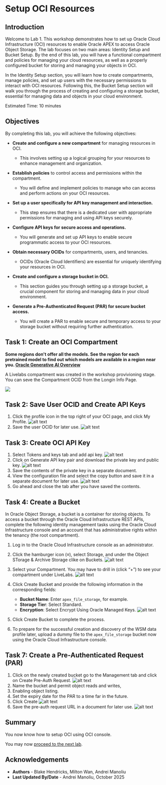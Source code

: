 # Setup OCI Resources

## Introduction

Welcome to Lab 1. This workshop demonstrates how to set up Oracle Cloud Infrastructure (OCI) resources to enable Oracle APEX to access Oracle Object Storage. The lab focuses on two main areas: Identity Setup and Bucket Setup. By the end of this lab, you will have a functional compartment and policies for managing your cloud resources, as well as a properly configured bucket for storing and managing your objects in OCI.

In the Identity Setup section, you will learn how to create compartments, manage policies, and set up users with the necessary permissions to interact with OCI resources. Following this, the Bucket Setup section will walk you through the process of creating and configuring a storage bucket, essential for managing data and objects in your cloud environment.

Estimated Time: 10 minutes

## Objectives

By completing this lab, you will achieve the following objectives:

* **Create and configure a new compartment** for managing resources in OCI.
  * This involves setting up a logical grouping for your resources to enhance management and organization.
  
* **Establish policies** to control access and permissions within the compartment.
  * You will define and implement policies to manage who can access and perform actions on your OCI resources.

* **Set up a user specifically for API key management and interaction.**
  * This step ensures that there is a dedicated user with appropriate permissions for managing and using API keys securely.

* **Configure API keys for secure access and operations.**
  * You will generate and set up API keys to enable secure programmatic access to your OCI resources.

* **Obtain necessary OCIDs** for compartments, users, and tenancies.
  * OCIDs (Oracle Cloud Identifiers) are essential for uniquely identifying your resources in OCI.

* **Create and configure a storage bucket in OCI.**
  * This section guides you through setting up a storage bucket, a crucial component for storing and managing data in your cloud environment.

* **Generate a Pre-Authenticated Request (PAR) for secure bucket access.**
  * You will create a PAR to enable secure and temporary access to your storage bucket without requiring further authentication.

## Task 1: Create an OCI Compartment

**Some regions don't offer all the models. See the region for each pretrained model to find out which models are available in a region near you. [Oracle Generative AI Overview](https://docs.oracle.com/en-us/iaas/Content/generative-ai/overview.htm)**

A Livelabs compartment was created in the workshop provivioning stage. You can seve the Compartment OCID from the Longin Info Page.

 ![](images/Compartment_OCID.jpg " ")


## Task 2: Save User OCID and Create API Keys


1. Click the profile icon in the top right of your OCI page, and click My Profile.
  ![alt text](images/userprofile.png)
2. Save the user OCID for later use.
![alt text](images/ocidsave.png)

## Task 3: Create OCI API Key

1. Select Tokens and keys tab and add api key.
    ![alt text](images/addapikey.png)
2. Click on Generate API key pair and download the private key and public key.
    ![alt text](images/apikeyadd.png)
3. Save the contents of the private key in a separate document.
4. View the configuration file and select the copy button and save it in a separate document for later use.
    ![alt text](images/saveconfig.png)
5. Go ahead and close the tab after you have saved the contents.


## Task 4: Create a Bucket


In Oracle Object Storage, a bucket is a container for storing objects. To access a bucket through the Oracle Cloud Infrastructure REST APIs, complete the following identity management tasks using the Oracle Cloud Infrastructure console and an account that has administrative rights within the tenancy (the root compartment).

1. Log in to the Oracle Cloud Infrastructure console as an administrator.
2. Click the hamburger icon (≡), select  Storage, and under the Object STorage & Archive Storage clike on Buckets.
![alt text](images/StorageMenu.png)

3. Select your Compartment. You may have to drill in (click “+”) to see your compartment under LiveLabs.
![alt text](images/createbucket.png)
4. Click Create Bucket and provide the following information in the corresponding fields:
    * **Bucket Name**: Enter `apex_file_storage`, for example.
    * **Storage Tier**: Select Standard.
    * **Encryption**: Select Encrypt Using Oracle Managed Keys.
![alt text](images/createbucketconfig.png)
5. Click Create Bucket to complete the process.
6. To prepare for the successful creation and discovery of the WSM data profile later, upload a dummy file to the `apex_file_storage` bucket now using the Oracle Cloud Infrastructure console.

## Task 7: Create a Pre-Authenticated Request (PAR)

1. Click on the newly created bucket go to the Management tab and click on Create Pre-Auth Request.
![alt text](images/createpreauth.png)
2. Name the bucket and permit object reads and writes, 
3. Enabling object listing.
3. Set the expiry date for the PAR to a time far in the future.
4. Click Create 
![alt text](images/copypreauth.png)
5. Save the pre-auth request URL in a document for later use.
![alt text](images/copypreauth2.png)

## Summary

You now know how to setup OCI using OCI console.

You may now [proceed to the next lab](#next).

## Acknowledgements

* **Authors** - Blake Hendricks, Milton Wan, Andrei Manoliu
* **Last Updated By/Date** -  Andrei Manoliu, October 2025
